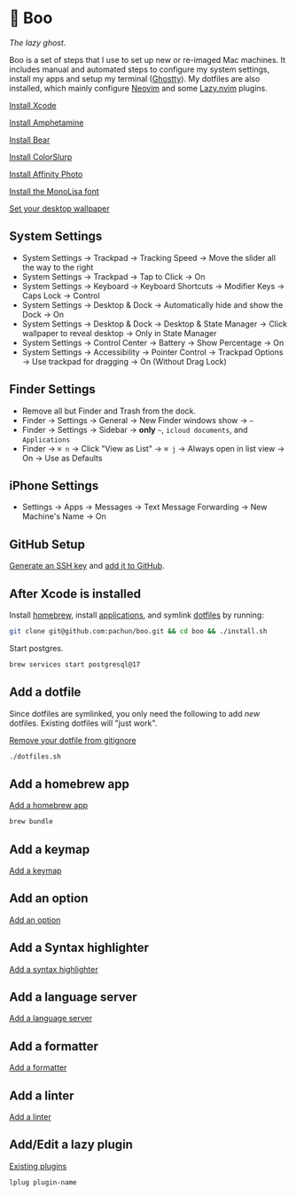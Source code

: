 # 👻 Boo

_The lazy ghost_.

Boo is a set of steps that I use to set up new or re-imaged Mac machines. It includes manual and automated steps to configure my system settings, install my apps and setup my terminal ([Ghostty](https://ghostty.org)). My dotfiles are also installed, which mainly configure [Neovim](https://neovim.io) and some [Lazy.nvim](https://lazy.folke.io/) plugins.

[Install Xcode](https://apps.apple.com/us/app/xcode/id497799835)

[Install Amphetamine](https://apps.apple.com/us/app/amphetamine/id937984704)

[Install Bear](https://apps.apple.com/us/app/bear-markdown-notes/id1091189122)

[Install ColorSlurp](https://apps.apple.com/us/app/colorslurp/id1287239339)

[Install Affinity Photo](https://apps.apple.com/us/app/affinity-photo-2-image-editor/id1616822987)

[Install the MonoLisa font](https://github.com/pachun/boo/tree/main/assets/MonoLisa)

[Set your desktop wallpaper](https://github.com/pachun/boo/blob/main/assets/less%20is%20less.png)

## System Settings

- System Settings → Trackpad → Tracking Speed → Move the slider all the way to the right
- System Settings → Trackpad → Tap to Click → On
- System Settings → Keyboard → Keyboard Shortcuts → Modifier Keys → Caps Lock → Control
- System Settings → Desktop & Dock → Automatically hide and show the Dock → On
- System Settings → Desktop & Dock → Desktop & State Manager → Click wallpaper to reveal desktop → Only in State Manager
- System Settings → Control Center → Battery → Show Percentage → On
- System Settings → Accessibility → Pointer Control → Trackpad Options → Use trackpad for dragging → On (Without Drag Lock)

## Finder Settings

- Remove all but Finder and Trash from the dock.
- Finder → Settings → General → New Finder windows show → `~`
- Finder → Settings → Sidebar → **only** `~`, `icloud documents`, and `Applications`
- Finder → `⌘ n` → Click "View as List" → `⌘ j` → Always open in list view → On → Use as Defaults

## iPhone Settings

- Settings → Apps → Messages → Text Message Forwarding → New Machine's Name → On

## GitHub Setup

[Generate an SSH key](https://docs.github.com/en/authentication/connecting-to-github-with-ssh/generating-a-new-ssh-key-and-adding-it-to-the-ssh-agent) and [add it to GitHub](https://docs.github.com/en/authentication/connecting-to-github-with-ssh/adding-a-new-ssh-key-to-your-github-account).

## After Xcode is installed

Install [homebrew](https://brew.sh/), install [applications](https://github.com/pachun/boo/blob/main/Brewfile), and symlink [dotfiles](https://github.com/pachun/boo/blob/main/dotfiles) by running:

```sh
git clone git@github.com:pachun/boo.git && cd boo && ./install.sh
```

Start postgres.

```sh
brew services start postgresql@17
```

## Add a dotfile

Since dotfiles are symlinked, you only need the following to add _new_ dotfiles. Existing dotfiles will "just work".

[Remove your dotfile from gitignore](https://github.com/pachun/boo/blob/main/.gitignore)

```sh
./dotfiles.sh
```

## Add a homebrew app

[Add a homebrew app](https://github.com/pachun/boo/blob/main/Brewfile)

```sh
brew bundle
```

## Add a keymap

[Add a keymap](https://github.com/pachun/boo/blob/main/dotfiles/config/nvim/lua/config/pachulski/keymaps.lua)

## Add an option

[Add an option](https://github.com/pachun/boo/blob/main/dotfiles/config/nvim/lua/config/pachulski/opts.lua)

## Add a Syntax highlighter

[Add a syntax highlighter](https://github.com/pachun/boo/blob/main/dotfiles/config/nvim/lua/config/pachulski/syntax_highlighters.lua)

## Add a language server

[Add a language server](https://github.com/pachun/boo/blob/main/dotfiles/config/nvim/lua/config/pachulski/language_servers.lua)

## Add a formatter

[Add a formatter](https://github.com/pachun/boo/blob/main/dotfiles/config/nvim/lua/config/pachulski/formatters.lua)

## Add a linter

[Add a linter](https://github.com/pachun/boo/blob/main/dotfiles/config/nvim/lua/config/pachulski/linters.lua)

## Add/Edit a lazy plugin

[Existing plugins](https://github.com/pachun/boo/tree/main/dotfiles/config/nvim/lua/plugins)

```sh
lplug plugin-name
```
